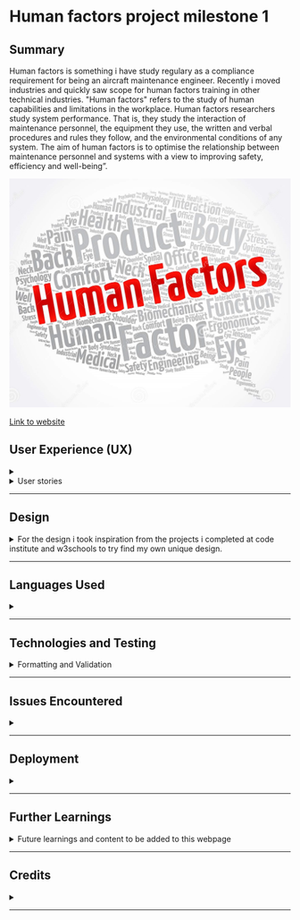 <H1>Human factors project milestone 1</H1>


<h2>Summary</h2>

<p> Human factors is something i have study regulary as a compliance requirement for being an aircraft maintenance engineer. Recently i moved industries and quickly saw scope for human factors training in other technical industries. "Human factors" refers to the study of human capabilities and limitations in the workplace. Human factors researchers study system performance. That is, they study the interaction of maintenance personnel, the equipment they use, the written and verbal procedures and rules they follow, and the environmental conditions of any system. The aim of human factors is to optimise the relationship between maintenance personnel and systems with a view to improving safety, efficiency and well-being”. </p>



<img src="assets/images/hf-logo.jpg">


<a href="https://sdmoen.github.io/humanfactors-project/" target="_blank">Link to website</a>


<H2>User Experience (UX)</H2>
<details><summary></summary>
<li>Visitor Goals</li>
(As a user I would sign up to learn about the different impacts human factors can have on an industry.)
(See the benefits and skills to be learned from the course.)

<li>Developer Goals</li>
(Increase industry safety awareness around human limitations and performance.)
(Continue to add revelant content to course material and further develope the site.)
</details>

<details>
<summary>User stories</summary>

<ul>
<li>First time User</li>
(As a first time user, I want to know what is on offer)
(As a first time user, I want to know of the importance of completing such a course)
(As a first time user, I want to see some examples of what can go wrong in industries when human error is involved)
(As a first time user, I want to avail of the free course on offer)

<li>Returning User</li>
(As a returning user, I want to revisit updated podcast and video learning content)
(As a returning user, I want to revisit updated literature library content)
(As a returning user, I want to find intermediate and advanced courses)

<li>Site owner</li>
(As the site owner, I want users to find revelant information on training)
(As the site owner, I want users to avail of a free course and return for more advanced teachings)

<li>Target Audience</li>
(Industry professionals)
(Environment health and safety reps)
(Trainees, students and apprentices)
</ul>
</details>
<hr>



<h2>Design</h2>

<details>
<summary>For the design i took inspiration from the projects i completed at code institute and w3schools to try find my own unique design. </summary>

<ul>
<li>For Colours i used <a href="https://material.io/resources/color/#!/?view.left=0&view.right=0">Color Tool</a> </li>
<li>For Fonts i used <a href="https://fonts.google.com/">Google Fonts</a></li>
<li>Main Index page features a large Human Factors logo to grab attention with a menu list located above. </li>
<li>Middle section of the main page consists of a center image surrounded by information taught on the course.</li>
<li>Lower section of the main page consists of tiles each containing a link to Wiki page, a future podcast audio, future video content and Literature content.<li.>
<li>Second page is the incidents page showing catastropic incidents resulting from human error showing the importance of human factors courses and study.</li>
<li>Third page is a form page to sign up with the intention to receive a free initial course.</li>
</ul>

</details>
<hr>



<h2>Languages Used</h2>

<details>
<summary></summary>

<ul>
<li>html</li>
<li>css</li>
</ul>

</details>
<hr>

<h2>Technologies and Testing </h2>

<details>
<summary>Formatting and Validation</summary>

<p> Web Accessibility Evaluation Tool <a href="https://wave.webaim.org/report#/https://sdmoen.github.io/humanfactors-project/">WAVE</a>

<ul>
<li>HTML formatter <a href="https://webformatter.com/html">html & css formatter</a></li>
<li>CSS formatter</li>
<li><a href="https://jigsaw.w3.org/css-validator/validator?uri=https%3A%2F%2Fsdmoen.github.io%2Fhumanfactors-project%2F&profile=css3svg&usermedium=all&warning=1&vextwarning=&lang=en">WC3 CSS Validator</a></li>
<li><a href="https://validator.w3.org/nu/?doc=https%3A%2F%2Fsdmoen.github.io%2Fhumanfactors-project%2F">WC£ HTML Validator</a></li>
</ul>
<img src="assets/images/am-i-responsive.jpg">
</details>
<hr>



<h2>Issues Encountered</h2>

<details>
<summary></summary>
<ul>
<li>Some difficulties with responsiveness but got there in the end i think </li>
<li>I intended to learn how to add a google maps iframe and more information on the content page , but due to time constraints was unable to, this will be added in future </li>
<li>I tried but was unable to add a pentagon shape in the center skills section to complement the image and the five surronding items, this will be added in future</li>
<li>I tried but was unable to add an animation so the main image would slowly and constantly move from left to right, this will be added in future</li>
<li>Wireframes was something i completely missed however i have made it a priority to be up to speed quickly and efficiently for the next project</li>
</ul>
</details>
<hr>


<h2>Deployment</h2>

<details>
<summary></summary>
<ul>
<li>Wepage is deployed and saved on Github.com</li>
</ul>
</details>
<hr>


<h2>Further Learnings</h2>

<details>
<summary>Future learnings and content to be added to this webpage</summary>

<ul>
<li>Wireframes</li>
<li>Time management</li>
<li>Iframe and google maps links</li>
<li>Audio content <a href="https://www.thisamericanlife.org/634/human-error-in-volatile-situations"> Podcast</a></li>
<li>Video content <a href="https://www.youtube.com/watch?v=aGZz3w5Hy8Y</li>">YoutubeNHS</a></li>
<li>Literature Library</li>
</ul>
</details>
<hr>

<h2>Credits</h2>

<details>
<summary></summary>

<ul>
<li>Code Institute</li>
<li>Mentors Akshat and Mo</li>
<li>EASA module 9 human factors book</li>
<li>Google images for the images used</li>

</ul>
</details>
<hr>

